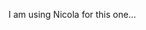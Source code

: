 <!--
.. title: Nikola
.. slug: nikola
.. date: 2021-07-10 13:20:00 UTC+03:00
.. tags: 
.. category: 
.. link: 
.. description: 
.. type: text
-->

I am using Nicola for this one...
